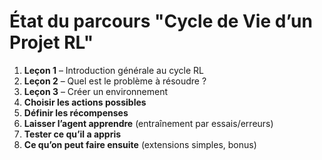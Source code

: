 # État du parcours "Cycle de Vie d’un Projet RL"

1. **Leçon 1** – Introduction générale au cycle RL
2. **Leçon 2** – Quel est le problème à résoudre ?
3. **Leçon 3** – Créer un environnement
4. **Choisir les actions possibles**
5. **Définir les récompenses**
6. **Laisser l’agent apprendre** (entraînement par essais/erreurs)
7. **Tester ce qu’il a appris**
8. **Ce qu’on peut faire ensuite** (extensions simples, bonus)


